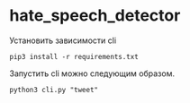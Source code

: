 # hate_speech_detector
Установить зависимости cli 

`pip3 install -r requirements.txt`

Запустить cli можно следующим образом. 

`python3 cli.py "tweet"`
